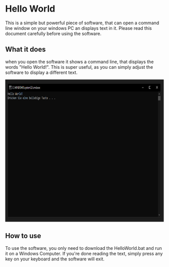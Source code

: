 # Hello World
 
This is a simple but powerful piece of software, that can open a command line window on your windows PC an displays text in it.
Please read this document carefully before using the software.

## What it does

when you open the software it shows a command line, that displays the words "Hello World!".
This is super useful, as you can simply adjust the software to display a different text.

<img src="https://github.com/lucasplank/Hello-World/blob/main/images/screenshot.PNG" height="450px">

## How to use

To use the software, you only need to download the HelloWorld.bat and run it on a Windows Computer.
If you're done reading the text, simply press any key on your keyboard and the software will exit.
